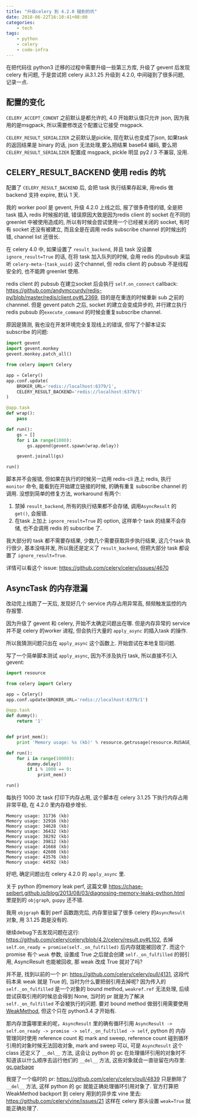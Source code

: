 ```yaml
---
title: "升级celery 到 4.2.0 碰到的坑"
date: 2018-06-22T16:10:41+08:00
categories:
    - tech
tags:
    - python
    - celery
    - code-infra
---
```


在把代码往 python3 迁移的过程中需要升级一些第三方库, 升级了 gevent 后发现 celery 有问题, 于是尝试把 celery 从3.1.25 升级到 4.2.0, 中间碰到了很多问题, 记录一点. 

## 配置的变化

`CELERY_ACCEPT_CONENT` 之前默认是都允许的,  4.0 开始默认值只允许 json, 因为我用的是msgpack, 所以需要修改这个配置让它接受 msgpack.

`CELERY_RESULT_SERIALIZER` 之前默认是pickle, 现在默认也变成了json, 如果task 的返回结果是 binary 的话, json 无法处理,要么把结果 base64 编码, 要么把`CELERY_RESULT_SERIALIZER` 配置成 msgpack,  pickle 明显 py2 / 3 不兼容, 没用.

## CELERY_RESULT_BACKEND 使用 redis 的坑

配置了 `CELERY_RESULT_BACKEND` 后, 会把 task 执行结果存起来, 用redis 做backend 支持 expire, 默认 1 天.

我的 worker pool 是 gevent, 升级 4.2.0 上线之后, 报了很多奇怪的错, 全是把 task 插入 redis 时候报的错, 错误原因大致是因为redis client 
的 socket 在不同的 greenlet 中被使用造成的, 所以有时候会尝试使用一个已经被关闭的 socket,  有时有 socket 还没有被建立, 而且全是在调用
redis subscribe channel 的时候出的错, channel list 还很长.

在 celery 4.0 中, 如果设置了 `result_backend`, 并且 task 没设置 `ignore_result=True` 的话, 在将 task 加入队列的时候, 会用 redis 的pubsub
来监听 `celery-meta-{task_uuid}` 这个channel, 但 redis client 的 pubsub 不是线程安全的, 也不能跨 greenlet 使用.

redis client 的 pubsub 在建立socket 后会执行 `self.on_connect` callback: https://github.com/andymccurdy/redis-py/blob/master/redis/client.py#L2369, 目的是在重连的时候重新 sub 之前的 channnel. 但是 gevent patch 之后, socket 的建立会变成异步的, 并行建立执行redis pubsub 的`execute_command` 的时候会重复subscribe channel.

原因是猜测, 我也没在开发环境完全复现线上的错误, 但写了个脚本证实 subscribe 的问题:

``` python
import gevent
import gevent.monkey
gevent.monkey.patch_all()

from celery import Celery

app = Celery()
app.conf.update(
    BROKER_URL='redis://localhost:6379/1',
    CELERY_RESULT_BACKEND='redis://localhost:6379/1'
)

@app.task
def wrap():
    pass

def run():
    gs = []
    for i in range(1000):
        gs.append(gevent.spawn(wrap.delay))

    gevent.joinall(gs)

run()
```

脚本并不会报错, 但如果在执行的时候另一边用 redis-cli 连上 redis, 执行 `monitor` 命令, 能看到在开始建立链接的时候, 的确有重复 subscribe channel 的调用. 没想到简单的修复方法, workaround 有两个:

1. 禁掉 `result_backend`, 所有的执行结果都不会存储, 调用`AsyncResult` 的 `get()`, 会报错.
2. 在task 上加上 `ignore_result=True` 的 option, 这样单个 task 的结果不会存储, 也不会调用 redis 的 subscribe 了.

我大部分的 task 都不需要存结果, 少数几个需要获取异步执行结果, 这几个task 执行很少, 基本没啥并发, 所以我还是定义了 `result_backend`, 但把大部分 task 都设置了 `ignore_result=True`. 

详情可以看这个 issue: https://github.com/celery/celery/issues/4670

## AsyncTask 的内存泄漏

改动完上线跑了一天后,  发现好几个 service 内存占用异常高, 频频触发监控的内存报警.

因为升级了 gevent 和 celery, 开始不太确定问题出在哪. 但是内存异常的 service 并不是 celery 的worker 进程, 但会执行大量的 `apply_async` 的插入task 的操作.

所以我猜测问题只出在 `apply_async` 这个函数上. 开始尝试在本地复现问题.

写了一个简单脚本测试 `apply_async`, 因为不涉及执行 task, 所以直接不引入 gevent:

``` python
import resource

from celery import Celery

app = Celery()
app.conf.update(BROKER_URL='redis://localhost:6379/1')

@app.task
def dummy():
    return '1'


def print_mem():
    print 'Memory usage: %s (kb)' % resource.getrusage(resource.RUSAGE_SELF).ru_maxrss

def run():
    for i in range(10000):
        dummy.delay()
        if i % 1000 == 0:
            print_mem()

run()
```

每执行 1000 次 task 打印下内存占用, 这个脚本在 celery 3.1.25 下执行内存占用非常平稳, 在 4.2.0 里内存稳步增长.

```
Memory usage: 31736 (kb)
Memory usage: 32916 (kb)
Memory usage: 34628 (kb)
Memory usage: 36432 (kb)
Memory usage: 38292 (kb)
Memory usage: 39812 (kb)
Memory usage: 41668 (kb)
Memory usage: 42608 (kb)
Memory usage: 43576 (kb)
Memory usage: 44592 (kb)
```

好吧, 确定问题出在 celery 4.2.0 的 `apply_async` 里.

关于 python 的memory leak perf, 这篇文章 https://chase-seibert.github.io/blog/2013/08/03/diagnosing-memory-leaks-python.html 里提到的 `objgraph`, `guppy` 还不错.

我用 `objgraph` 看到 perf 函数跑完后, 内存里驻留了很多 celery 的`AsyncResult` 对象, 用 3.1.25 跑是没有的. 

继续debug下去发现问题在这行: https://github.com/celery/celery/blob/4.2/celery/result.py#L102, 去掉 `self.on_ready = promise(self._on_fulfilled)` 后内存就能被回收了. 而这个promise 有个 `weak` 参数, 设置成 True 之后就会创建 `self._on_fulfilled` 的弱引用, AsyncResult 也能被回收, 那 weak 改成 True 就对了吗? 

并不是, 找到以前的一个 pr: https://github.com/celery/celery/pull/4131, 这段代码本来 weak 就是 True 的, 当时为什么要把弱引用去掉呢? 因为传入的 `self._on_fulfilled` 是一个对象的 bound method, `weakref.ref` 无法处理, 后续尝试获取引用的时候总会得到 None, 当时的 pr 就是为了解决 `self._on_fulfilled` 不会被执行的问题. 要对 bound method 做弱引用需要使用 [WeakMethod](https://docs.python.org/3/library/weakref.html#weakref.WeakMethod), 但这个只在 python3.4 才开始有.

那内存泄露哪里来的呢，`AsyncResult` 里的确有循环引用 `AsyncResult -> self.on_ready -> promise -> self._on_fulfilled -> self`, python 的 内存管理同时使用 reference count 和 mark and sweep, reference count 碰到循环引用的对象时候无法回收对象, mark and sweep 可以, 可是 `AsyncResult` 这个 class 还定义了 `__del__` 方法, 这会让 python 的 gc 在处理循环引用的对象时不知道该以什么顺序去运行他们的 `__del__` 方法, 这些对象就会一直驻留在内存里: [gc.garbage](https://docs.python.org/2/library/gc.html#gc.garbage)

我提了一个临时的 pr: https://github.com/celery/celery/pull/4839  只是删除了 `__del__` 方法, 这样 python 的 gc 就能正确处理循环引用对象了. 官方打算把 WeakMethod backport 到 celery 用到的异步库 vine 里去: https://github.com/celery/vine/issues/21 这样在 celery 那头设置 `weak=True` 就能正确处理了.
